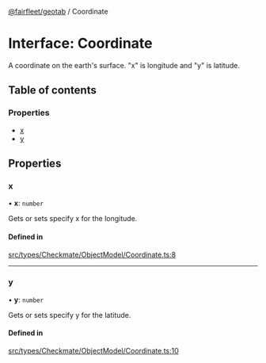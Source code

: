 [@fairfleet/geotab](../README.md) / Coordinate

# Interface: Coordinate

A coordinate on the earth's surface. "x" is longitude and "y" is latitude.

## Table of contents

### Properties

- [x](Coordinate.md#x)
- [y](Coordinate.md#y)

## Properties

### x

• **x**: `number`

Gets or sets specify x for the longitude.

#### Defined in

[src/types/Checkmate/ObjectModel/Coordinate.ts:8](https://github.com/fairfleet/geotab/blob/b682f10/src/types/Checkmate/ObjectModel/Coordinate.ts#L8)

___

### y

• **y**: `number`

Gets or sets specify y for the latitude.

#### Defined in

[src/types/Checkmate/ObjectModel/Coordinate.ts:10](https://github.com/fairfleet/geotab/blob/b682f10/src/types/Checkmate/ObjectModel/Coordinate.ts#L10)
